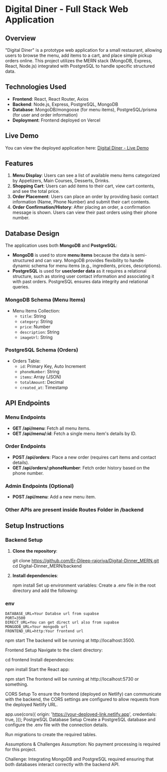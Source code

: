 # Digital Diner - Full Stack Web Application

## Overview

"Digital Diner" is a prototype web application for a small restaurant, allowing users to browse the menu, add items to a cart, and place simple pickup orders online. This project utilizes the MERN stack (MongoDB, Express, React, Node.js) integrated with PostgreSQL to handle specific structured data.

## Technologies Used

- **Frontend**: React, React Router, Axios
- **Backend**: Node.js, Express, PostgreSQL, MongoDB
- **Database**: MongoDB/mongoose (for menu items), PostgreSQL/prisma (for user and order information)
- **Deployment**: Frontend deployed on Vercel

## Live Demo

You can view the deployed application here: [Digital Diner - Live Demo](https://digital-dinner-mern-fvscpyb9x-dileep-rajoriyas-projects.vercel.app)

## Features

1. **Menu Display**: Users can see a list of available menu items categorized by Appetizers, Main Courses, Desserts, Drinks.
2. **Shopping Cart**: Users can add items to their cart, view cart contents, and see the total price.
3. **Order Placement**: Users can place an order by providing basic contact information (Name, Phone Number) and submit their cart contents.
4. **Order Confirmation/History**: After placing an order, a confirmation message is shown. Users can view their past orders using their phone number.

## Database Design

The application uses both **MongoDB** and **PostgreSQL**:

- **MongoDB** is used to store **menu items** because the data is semi-structured and can vary. MongoDB provides flexibility to handle dynamic schema for menu items (e.g., ingredients, prices, descriptions).
- **PostgreSQL** is used for **user/order data** as it requires a relational structure, such as storing user contact information and associating it with past orders. PostgreSQL ensures data integrity and relational queries.

### MongoDB Schema (Menu Items)
- Menu Items Collection:
  - `title`: String
  - `category`: String
  - `price`: Number
  - `description`: String
  - `imageUrl`: String

### PostgreSQL Schema (Orders)
- Orders Table:
  - `id`: Primary Key, Auto Increment
  - `phoneNumber`: String
  - `items`: Array (JSON)
  - `totalAmount`: Decimal
  - `created_at`: Timestamp

## API Endpoints

### Menu Endpoints
- **GET /api/menu**: Fetch all menu items.
- **GET /api/menu/:id**: Fetch a single menu item's details by ID.

### Order Endpoints
- **POST /api/orders**: Place a new order (requires cart items and contact details).
- **GET /api/orders/:phoneNumber**: Fetch order history based on the phone number.

### Admin Endpoints (Optional)
- **POST /api/menu**: Add a new menu item.

### Other APIs are present inside Routes Folder in /backend

## Setup Instructions

### Backend Setup

1. **Clone the repository**:

   git clone https://github.com/Er-Dileep-rajoriya/Digital-Dinner_MERN.git
   cd Digital-Dinner_MERN/backend
2. **Install dependencies**:

    npm install
    Set up environment variables: Create a .env file in the root directory and add the following:

 ### env
    DATABASE_URL=Your Databse url from supabse
    PORT=3500
    DIRECT_URL=You can get direct url also from supabse
    MONGODB_URL=Your mongodb url
    FRONTEND_URL=http:Your frontend url


npm start
The backend will be running at http://localhost:3500.

Frontend Setup
Navigate to the client directory:

cd frontend
Install dependencies:

npm install
Start the React app:

npm start
The frontend will be running at http://localhost:5730 or something.

CORS Setup
To ensure the frontend (deployed on Netlify) can communicate with the backend, the CORS settings are configured to allow requests from the deployed Netlify URL.

app.use(cors({
  origin: 'https://your-deployed-link.netlify.app',
  credentials: true,
}));
PostgreSQL Database Setup
Create a PostgreSQL database and configure the .env file with the connection details.

Run migrations to create the required tables.

Assumptions & Challenges
Assumption: No payment processing is required for this project.

Challenge: Integrating MongoDB and PostgreSQL required ensuring that both databases interact correctly with the backend API.
